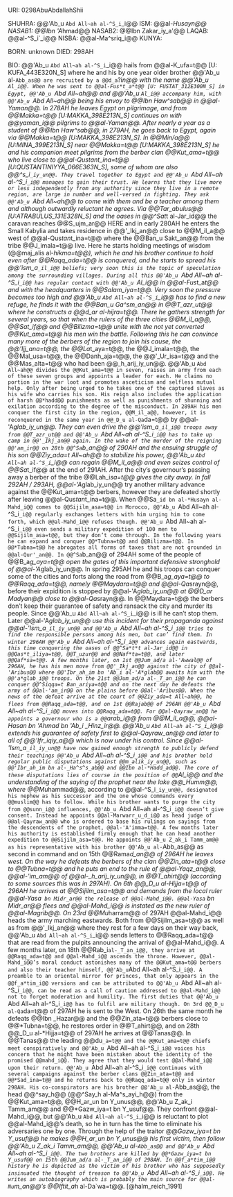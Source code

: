 URI: 0298AbuAbdallahShii

SHUHRA: @@'Ab_u `Abd All~ah al-^S_i`_i@@
ISM: @@al-*Husayn@@
NASAB1: @@Ibn 'A*hmad@@
NASAB2: @@Ibn Zakar_iy_a'@@
LAQAB: @@al-^S_i`_i@@
NISBA: @@al-Ma^sriq_i@@
KUNYA: 

BORN: unknown
DIED: 298AH

BIO: @@'Ab_u `Abd All~ah al-^S_i`_i@@ hails from @@al-K_ufa=t@@ [U: KUFA_443E320N_S] where he and his by one year older brother @@'Ab_u al-`Abb_as@@ are recruited by a @@d_a`?i*n@@ with the name @@'Ab_u `Al_i@@. When he was sent to @@al-Fus*t_a*t@@ [U: FUSTAT_312E300N_S] in Egypt, @@'Ab_u `Abd All~ah@@ and @@'Ab_u `Al_i@@ accompany him, with @@'Ab_u `Abd All~ah@@ being his envoy to @@Ibn *Haw^sab@@ in @@al-Yaman@@. In 278AH he leaves Egypt on pilgrimage, and from @@Makka=t@@ [U:MAKKA_398E213N_S] continues on with @@yaman_i@@ pilgrims to @@al-Yaman@@. After nearly a year as a student of @@Ibn *Haw^sab@@, in 279AH, he goes back to Egypt, again via @@Makka=t@@ [U:MAKKA_398E213N_S]. In @@Min/a@@ [U:MINA_399E213N_S] near @@Makka=t@@ [U:MAKKA_398E213N_S] he and his companion meet pilgrims from the berber clan @@Kut_ama=t@@ who live close to @@al-Qus*tan*t_ina=t@@ [U:QUSTANTINIYYA_066E363N_S], some of whom are also @@^s_i`_iy_un@@. They travel together to Egypt and @@'Ab_u `Abd All~ah al-^S_i`_i@@ manages to gain their trust. He learns that they live more or less independently from any authority since they live in a remote region, are large in number and well-versed in fighting. They ask @@'Ab_u `Abd All~ah@@ to come with them and be a teacher among them and although outwardly reluctant he agrees. Via @@*Tar_abulus@@ [U:ATRABULUS_131E328N_S] and the oases in @@^Sa*t*t al-Jar_id@@ the caravan reaches @@S_ujm_ar@@
HERE
 and in early 280AH he enters the Small Kabylia and takes residence in @@'_Ikj_an@@ close to @@M_il_a@@ west of @@al-Qus*tan*t_ina=t@@ where the @@Ban_u Sakt_an@@ from the tribe @@J_imala=t@@ live. Here he starts holding meetings of wisdom (@@maj_alis al-*hikma=t@@), which he and his brother continue to hold even after @@Raqq_ada=t@@ is conquered, and he starts to spread his @@'ism_a`_il_i@@ beliefs; very soon this is the topic of speculation among the surrounding villages. During all this @@'Ab_u `Abd All~ah al-^S_i`_i@@ has regular contact with @@'Ab_u `Al_i@@ in @@al-Fus*t_a*t@@ and with the headquarters in @@Salam_iya=t@@. Very soon the pressure becomes too high and @@'Ab_u `Abd All~ah al-^S_i`_i@@ has to find a new refuge, he finds it with the @@Ban_u *Ga^sm_an@@ in @@T_azr_ut@@ where he constructs a @@d_ar al-hijra=t@@. There he gathers strength for several years, so that when the rulers of the three cities @@M_il_a@@, @@Sa*t_if@@ and @@Bilizma=t@@ unite with the not yet converted @@Kut_ama=t@@ his men win the battle. Following this he can convince many more of the berbers of the region to join his cause, the @@'Ijj_ana=t@@, the @@La*t_aya=t@@, the @@J_imala=t@@, the @@Mal_usa=t@@, the @@Danh_aja=t@@, the @@'_Ur_isa=t@@ and the @@Mas_alta=t@@ who had been @@_h_arij_iy_un@@. @@'Ab_u `Abd All~ah@@ divides the @@Kut_ama=t@@ in seven, raises an army from each of these seven groups and appoints a leader for each. He claims no portion in the war loot and promotes asceticism and selfless mutual help. Only after being urged to he takes one of the captured slaves as his wife who carries his son. His reign also includes the application of harsh @@*hadd@@ punishments as well as punishments of shunning and exilation according to the degree of the misconduct. In 289AH his men conquer the first city in the region, @@M_il_a@@, however, it is reconquered in the same year in @@_D_u al-Qa`da=t@@ by @@al-'A*glab_iy_un@@. They can even drive the @@'ism_a`_il_i@@ troops away from @@T_azr_ut@@ and @@'Ab_u `Abd All~ah al-^S_i`_i@@ has to take up camp in @@'_Ikj_an@@ again. In the wake of the murder of the reigning @@'am_ir@@ on 28th @@^Sa`b_an@@ of 290AH and the ensuing struggle of his son @@Ziy_ada=t All~ah@@ to stabilize his power, @@'Ab_u `Abd All~ah al-^S_i`_i@@ can regain @@M_il_a@@ and even seizes control of @@Sa*t_if@@ at the end of 291AH. After the city’s governour’s passing away a berber of the tribe @@Lah_i*sa=t@@ gives the city away. In fall 292AH / 293AH, @@al-'A*glab_iy_un@@ try another military advance against the @@Kut_ama=t@@ berbers, however they are defeated shortly after leaving @@al-Qus*tan*t_ina=t@@. When @@Sa`_id bn al-*Husayn al-Mahd_i@@ comes to @@Sijilm_asa=t@@ in Morocco, @@'Ab_u `Abd All~ah al-^S_i`_i@@ regularly exchanges letters with him urging him to come forth, which @@al-Mahd_i@@ refuses though. @@'Ab_u `Abd All~ah al-^S_i`_i@@ even sends a military expedition of 100 men to @@Sijilm_asa=t@@, but they don’t come through. In the following years he can expand and conquer @@*Tubna=t@@ and @@Bilizma=t@@. In @@*Tubna=t@@ he abrogates all forms of taxes that are not grounded in @@al-Qur'_an@@. In @@^Sa`b_an@@ of 294AH some of the people of @@B_a*g_aya=t@@ open the gates of this important defensive stronghold of @@al-'A*glab_iy_un@@. In spring 295AH he and his troops can conquer some of the cities and forts along the road from @@B_a*g_aya=t@@ to @@Raqq_ada=t@@, namely @@Maydara=t@@ and @@al-Qa*srayn@@, before their expidition is stopped by @@al-'A*glab_iy_un@@ at @@D_ar Madyan@@ close to @@al-Qa*srayn@@. In @@Maydara=t@@ the berbers don’t keep their guarantee of safety and ransack the city and murder its people. Since @@'Ab_u `Abd All~ah al-^S_i`_i@@ is ill he can’t stop them. Later @@al-'A*glab_iy_un@@ use this incident for their propaganda against @@al-'Ism_a`_il_iy_un@@ and @@'Ab_u `Abd All~ah al-^S_i`_i@@ tries to find the responsible persons among his men, but can’ find them. In winter 296AH @@'Ab_u `Abd All~ah al-^S_i`_i@@ advances again eastwards, this time conquering the oases of @@^Sa*t*t al-Jar_id@@ in @@Qas*t_iliya=t@@, @@T_uzur@@ and @@Naf*ta=t@@, and later @@Qaf*sa=t@@. A few months later, on 1st @@Jum_ad/a al-'Awwal@@ of 296AH, he has his men move from @@'_Ikj_an@@ against the city of @@al-'Aribus@@ where @@'Ibr_ah_im bn 'Ab_i al-'A*glab@@ awaits him with the @@'a*glab_i@@ troops. On the 21st @@Jum_ad/a al-_T_an_i@@ he can conquer @@^Siqqa=t Ban_ariya=t@@ and on the next day he defeats the army of @@al-'am_ir@@ on the plains before @@al-'Aribus@@. When the news of the defeat arrive at the court of @@Ziy_ada=t All~ah@@, he flees from @@Raqq_ada=t@@, and on 1st @@Rajab@@ of 296AH @@'Ab_u `Abd All~ah al-^S_i`_i@@ moves into @@Raqq_ada=t@@. For @@al-Qayraw_an@@ he appoints a governour who is a @@`arab_i@@ from @@M_il_a@@, @@al-*Hasan bn 'A*hmad bn 'Ab_i _Hinz_ir@@. @@'Ab_u `Abd All~ah al-^S_i`_i@@ extends his guarantee of safety first to @@al-Qayraw_an@@ and later to all of @@'Ifr_iqiy_a@@ which is now under his control. Since @@al-'Ism_a`_il_iy_un@@ have now gained enough strength to publicly defend their teachings @@'Ab_u `Abd All~ah al-^S_i`_i@@ and his brother hold regular public disputations against @@m_alik_iy_un@@, such as @@'Ibr_ah_im bn al-_Ha^s^s_ab@@ and @@Ibn al-*Hadd_ad@@. The core of these disputations lies of course in the position of @@`Al_i@@ and the understanding of the saying of the prophet near the lake @@_Humm@@, where @@Mu*hammad@@, according to @@al-^S_i`_iy_un@@, designated his nephew as his successor and the one whose commands every @@muslim@@ has to follow. While his brother wants to purge the city from @@sunn_i@@ influences, @@'Ab_u `Abd All~ah al-^S_i`_i@@ doesn’t give consent. Instead he appoints @@al-Marwarr_u_d_i@@ as head judge of @@al-Qayraw_an@@ who is ordered to base his rulings on sayings from the descendents of the prophet, @@al-'A'imma=t@@. A few months later his authority is established firmly enough that he can head another expedition to @@Sijilm_asa=t@@. He appoints @@'Ab_u Z_ak_i Tamm_am@@ as his representative with his brother @@'Ab_u al-`Abb_as@@ as second in command and on 15th @@Rama*d_an@@ of 296AH he leaves west. On the way he defeats the berbers of the clan @@Zin_ata=t@@ close to @@*Tubna=t@@ and he puts an end to the rule of @@al-Yaq*z_an@@, @@al-'im_am@@ of @@al-_h_arij_iy_un@@, in @@T_ahirt@@ (according to some sources this was in 297AH). On 6th @@_D_u al-*Hijja=t@@ of 296AH he arrives at @@Sijilm_asa=t@@ and demands from the local ruler @@al-Yasa` bn Midr_ar@@ the release of @@al-Mahd_i@@. @@al-Yasa` bn Midr_ar@@ flees and @@al-Mahd_i@@ is instated as the new ruler of @@al-Ma*grib@@. On 23rd @@Mu*harram@@ of 297AH @@al-Mahd_i@@ heads the army marching eastwards. Both from @@Sijilm_asa=t@@ as well as from @@'_Ikj_an@@ where they rest for a few days on their way back, @@'Ab_u `Abd All~ah al-^S_i`_i@@ sends letters to @@Raqq_ada=t@@ that are read from the pulpits announcing the arrival of @@al-Mahd_i@@. A few months later, on 18th @@Rab_i` al-_T_an_i@@, they arrive at @@Raqq_ada=t@@ and @@al-Mahd_i@@ ascends the throne. However, @@al-Mahd_i@@’s moral conduct astonishes many of the @@Kut_ama=t@@ berbers and also their teacher himself, @@'Ab_u `Abd All~ah al-^S_i`_i@@. A preamble to an oriental mirror for princes, that only appears in the @@f_a*tim_i@@ versions and can be attributed to @@'Ab_u `Abd All~ah al-^S_i`_i@@, can be read as a call of caution addressed to @@al-Mahd_i@@ not to forget moderation and humility. The first duties that @@'Ab_u `Abd All~ah al-^S_i`_i@@ has to fulfil are military though. On 3rd @@_D_u al-Qa`da=t@@ of 297AH he is sent to the West. On 26th the same month he defeats @@Ibn _Hazar@@ and the @@Zin_ata=t@@ berbers close to @@*Tubna=t@@, he restores order in @@T_ahirt@@, and on 28th @@_D_u al-*Hijja=t@@ of 297AH he arrives at @@Tanas@@. In @@Tanas@@ the leading @@du`_a=t@@ and the @@Kut_ama=t@@ chiefs meet conspiratively and @@'Ab_u `Abd All~ah al-^S_i`_i@@ voices his concern that he might have been mistaken about the identity of the promised @@mahd_i@@. They agree that they would test @@al-Mahd_i@@ upon their return. @@'Ab_u `Abd All~ah al-^S_i`_i@@ continues with several campaigns against the berber clans @@Zin_ata=t@@ and @@*Sad_ina=t@@ and he returns back to @@Raqq_ada=t@@ only in winter 298AH. His co-conspirators are his brother @@'Ab_u al-`Abb_as@@, the head @@^say_h@@ (@@^Say_h al-Ma^s_ayi_h@@) from the @@Kut_ama=t@@, @@H_ar_un bn Y_unus@@, @@'Ab_u Z_ak_i Tamm_am@@ and @@*Gazw_iya=t bn Y_usuf@@. They confront @@al-Mahd_i@@, but @@'Ab_u `Abd All~ah al-^S_i`_i@@ is reluctant to plot @@al-Mahd_i@@’s death, so he in turn has the time to eliminate his adversaries one by one. Through the help of the traitor @@*Gazw_iya=t bn Y_usuf@@ he makes @@H_ar_un bn Y_unus@@ his first victim, then follow @@'Ab_u Z_ak_i Tamm_am@@, @@'Ab_u al-`Abb_as@@ and @@'Ab_u `Abd All~ah al-^S_i`_i@@. The two brothers are killed by @@*Gazw_iya=t bn Y_usuf@@ on 15th @@Jum_ad/a al-_T_an_i@@ of 298AH. In @@f_a*tim_i@@ history he is depicted as the victim of his brother who has supposedly insinuated the thought of treason to @@'Ab_u `Abd All~ah al-^S_i`_i@@. He writes an autobiography which is probably the main source for @@al-Nu`m_an@@’s @@Iftit_a*h al-Da`wa=t@@. [@halm_reich_1991]

